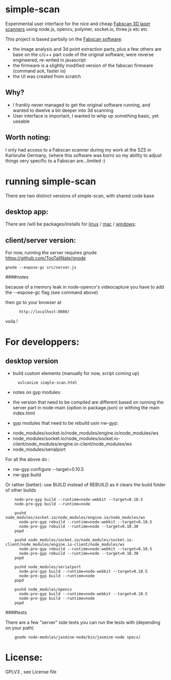 simple-scan
===========

Experimental user interface for the nice and cheap [Fabscan 3D laser scanners](http://hci.rwth-aachen.de/fabscan)
using node.js, opencv, polymer, socket.io, three.js etc etc


This project is based partially on the [Fabscan software](http://hci.rwth-aachen.de/fabscan_software):

- the image analysis and 3d point extraction parts, plus a few others are
base on the c/c++ part code of the original software, were reverse engineered, re-writed in javascript
- the firmware is a slightly modified version of the fabscan firmware (command ack, faster io)
- the UI was created from scratch


Why?
----

- I frankly never managed to get the original software running, and wanted to dwelve a bit
deeper into 3d scanning
- User interface is important, I wanted to whip up something basic, yet useable

Worth noting:
-------------

I only had access to a Fabscan scanner during my work at the SZS in Karlsruhe Germany,
(where this software was born) so my ability to adjust things very specific to a Fabscan are...limited :)


running simple-scan
===================

  There are two distinct versions of simple-scan, with shared code base


desktop app:
------------
  
There are /will be packages/installs for [linux]() / [mac]() / [windows](): 
     
     
  
client/server version:
----------------------
  
  
For now, running the server requires gnode https://github.com/TooTallNate/gnode

    gnode --expose-gc src/server.js


####notes

  because of a memory leak in node-opencv's videocapture you have to add the --expose-gc flag (see command above)

  then go to your browser at 
  
          http://localhost:8080/

  voila !



For developpers:
================


desktop version
---------------

- build custom elements (manually for now, script coming up)

        vulcanize simple-scan.html

- notes on gyp modules:

 - the version that need to be compiled are different based on running the server part in 
node-main (option in package.json) or withing the main index.html


- gyp modules that need to be rebuild usin nw-gyp:

 * node_modules/socket.io/node_modules/engine.io/node_modules/ws
 * node_modules/socket.io/node_modules/socket.io-client/node_modules/engine.io-client/node_modules/ws
 * node_modules/serialport

For all the above do :
  - nw-gyp configure --target=0.10.5
  - nw-gyp build

Or rather (better): use BUILD instead of REBUILD as it clears the build folder of other builds

        node-pre-gyp build --runtime=node-webkit --target=0.10.5
        node-pre-gyp build --runtime=node

        pushd node_modules/socket.io/node_modules/engine.io/node_modules/ws
          node-pre-gyp rebuild --runtime=node-webkit --target=0.10.5
          node-pre-gyp rebuild --runtime=node --target=0.10.30 
        popd

        pushd node_modules/socket.io/node_modules/socket.io-client/node_modules/engine.io-client/node_modules/ws
          node-pre-gyp rebuild --runtime=node-webkit --target=0.10.5
          node-pre-gyp rebuild --runtime=node --target=0.10.30 
        popd

        pushd node_modules/serialport
          node-pre-gyp build --runtime=node-webkit --target=0.10.5
          node-pre-gyp build --runtime=node 
        popd

        pushd node_modules/opencv
          node-pre-gyp build --runtime=node-webkit --target=0.10.5
          node-pre-gyp build --runtime=node
        popd



 ####tests
  
  There are a few "server" side tests  you can run the tests with (depending on your path)

        gnode node-modules/jasmine-node/bin/jasmine-node specs/
        
License:
========

GPLV3 , see License file

